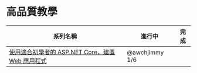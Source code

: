 # 高品質教學

|系列名稱|進行中|完成|
|----|----|----|
|[使用適合初學者的 ASP.NET Core，建置 Web 應用程式](https://learn.microsoft.com/zh-tw/training/paths/aspnet-core-web-app/)|@awchjimmy 1/6||
